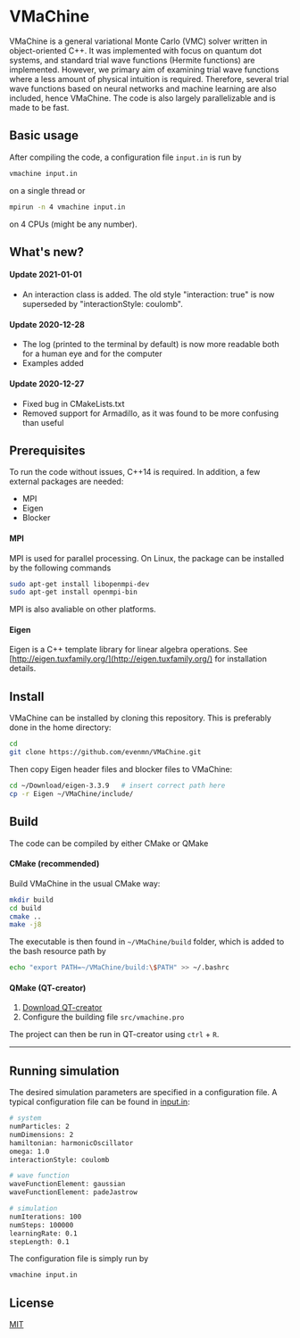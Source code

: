 # VMaChine
VMaChine is a general variational Monte Carlo (VMC) solver written in object-oriented C++. It was implemented with focus on quantum dot systems, and standard trial wave functions (Hermite functions) are implemented. However, we primary aim of examining trial wave functions where a less amount of physical intuition is required. Therefore, several trial wave functions based on neural networks and machine learning are also included, hence VMaChine. The code is also largely parallelizable and is made to be fast.

## Basic usage
After compiling the code, a configuration file ```input.in``` is run by
```bash
vmachine input.in
```
on a single thread or
```bash
mpirun -n 4 vmachine input.in
```
on 4 CPUs (might be any number).

## What's new?

#### Update 2021-01-01
- An interaction class is added. The old style "interaction: true" is now superseded by "interactionStyle: coulomb".

#### Update 2020-12-28
- The log (printed to the terminal by default) is now more readable both for a human eye and for the computer
- Examples added

#### Update 2020-12-27
- Fixed bug in CMakeLists.txt
- Removed support for Armadillo, as it was found to be more confusing than useful


## Prerequisites
To run the code without issues, C++14 is required. In addition, a few external packages are needed:
- MPI
- Eigen
- Blocker

#### MPI
MPI is used for parallel processing. On Linux, the package can be installed by the following commands
```bash
sudo apt-get install libopenmpi-dev
sudo apt-get install openmpi-bin
```
MPI is also avaliable on other platforms.

#### Eigen
Eigen is a C++ template library for linear algebra operations. See
[http://eigen.tuxfamily.org/](http://eigen.tuxfamily.org/) for installation details.

## Install
VMaChine can be installed by cloning this repository. This is preferably done in the home directory:
```bash
cd
git clone https://github.com/evenmn/VMaChine.git
```
Then copy Eigen header files and blocker files to VMaChine:
```bash
cd ~/Download/eigen-3.3.9   # insert correct path here
cp -r Eigen ~/VMaChine/include/
```

## Build
The code can be compiled by either CMake or QMake

#### CMake (recommended)
Build VMaChine in the usual CMake way:
```bash
mkdir build
cd build
cmake ..
make -j8
```
The executable is then found in ```~/VMaChine/build``` folder, which is added to the bash resource path by
```bash
echo "export PATH=~/VMaChine/build:\$PATH" >> ~/.bashrc
```

#### QMake (QT-creator)
1. [Download QT-creator](https://www.qt.io/download-qt-installer?hsCtaTracking=9f6a2170-a938-42df-a8e2-a9f0b1d6cdce%7C6cb0de4f-9bb5-4778-ab02-bfb62735f3e5)
2. Configure the building file ```src/vmachine.pro```

The project can then be run in QT-creator using ```ctrl``` + ```R```.

-------------------

## Running simulation
The desired simulation parameters are specified in a configuration file. A typical configuration file can be found in [input.in](examples/quantumdot_vmc/input.in):

```bash
# system
numParticles: 2
numDimensions: 2
hamiltonian: harmonicOscillator
omega: 1.0
interactionStyle: coulomb

# wave function
waveFunctionElement: gaussian
waveFunctionElement: padeJastrow

# simulation
numIterations: 100
numSteps: 100000
learningRate: 0.1
stepLength: 0.1
```
The configuration file is simply run by
```bash
vmachine input.in
```

## License
[MIT](https://choosealicense.com/licenses/mit/)
